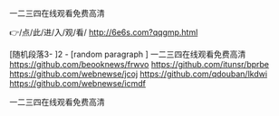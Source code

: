 
一二三四在线观看免费高清




👉/点/此/进/入/观/看/ http://6e6s.com?qqgmp.html




[随机段落3-
]2 - [random paragraph
]
一二三四在线观看免费高清 https://github.com/beooknews/frwvo
https://github.com/itunsr/bprbe
https://github.com/webnewse/jcoj
https://github.com/qdouban/lkdwi
https://github.com/webnewse/icmdf





一二三四在线观看免费高清
